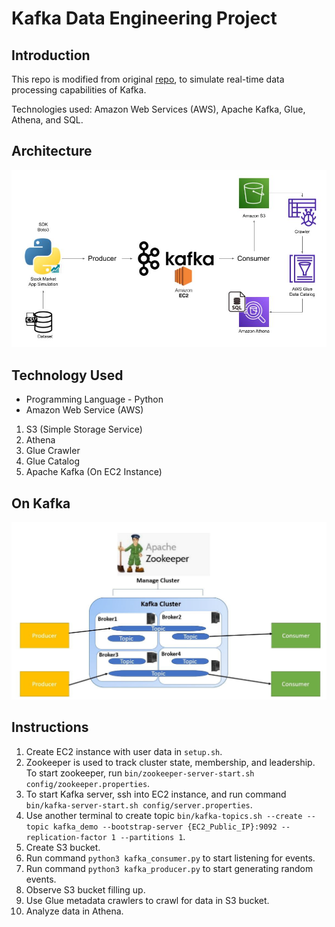 # Kafka Data Engineering Project

## Introduction 
This repo is modified from original [repo](https://github.com/darshilparmar/stock-market-kafka-data-engineering-project), to simulate real-time data processing capabilities of Kafka.

Technologies used: Amazon Web Services (AWS), Apache Kafka, Glue, Athena, and SQL.

## Architecture 
<img src="design-architecture.jpg">

## Technology Used
- Programming Language - Python
- Amazon Web Service (AWS)
1. S3 (Simple Storage Service)
2. Athena
3. Glue Crawler
4. Glue Catalog
5. Apache Kafka (On EC2 Instance)

## On Kafka
<img src="kafka-architecture.jpg">

## Instructions
1. Create EC2 instance with user data in `setup.sh`.
2. Zookeeper is used to track cluster state, membership, and leadership. To start zookeeper, run `bin/zookeeper-server-start.sh config/zookeeper.properties`.
2. To start Kafka server, ssh into EC2 instance, and run command `bin/kafka-server-start.sh config/server.properties`.
3. Use another terminal to create topic `bin/kafka-topics.sh --create --topic kafka_demo --bootstrap-server {EC2_Public_IP}:9092 --replication-factor 1 --partitions 1`.
4. Create S3 bucket.
5. Run command `python3 kafka_consumer.py` to start listening for events.
6. Run command `python3 kafka_producer.py` to start generating random events.
7. Observe S3 bucket filling up. 
8. Use Glue metadata crawlers to crawl for data in S3 bucket.
9. Analyze data in Athena.